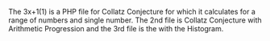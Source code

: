 The 3x+1(1) is a PHP file for Collatz Conjecture for which it calculates for a range of numbers and single number. The 2nd file is Collatz Conjecture with Arithmetic Progression and the 3rd file is the with the Histogram.
